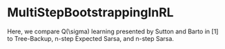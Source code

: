 # MultiStepBootstrappingInRL
Here, we compare Q(\sigma) learning presented by Sutton and Barto in [1] to Tree-Backup, n-step Expected Sarsa, and n-step Sarsa.

